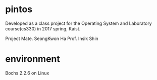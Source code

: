 # pintos
Developed as a class project for the Operating System and Laboratory course(cs330) in 2017 spring, Kaist.

Project Mate. SeongKwon Ha 
Prof. Insik Shin

# environment
Bochs 2.2.6 on Linux
